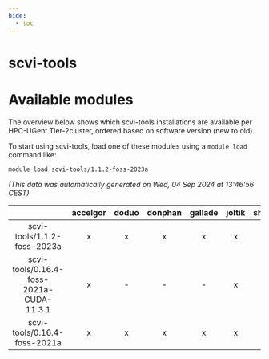 ```yaml
---
hide:
  - toc
---
```


scvi-tools
==========

# Available modules


The overview below shows which scvi-tools installations are available per HPC-UGent Tier-2cluster, ordered based on software version (new to old).

To start using scvi-tools, load one of these modules using a `module load` command like:

```shell
module load scvi-tools/1.1.2-foss-2023a
```

*(This data was automatically generated on Wed, 04 Sep 2024 at 13:46:56 CEST)*  

| |accelgor|doduo|donphan|gallade|joltik|shinx|skitty|
| :---: | :---: | :---: | :---: | :---: | :---: | :---: | :---: |
|scvi-tools/1.1.2-foss-2023a|x|x|x|x|x|x|x|
|scvi-tools/0.16.4-foss-2021a-CUDA-11.3.1|x|-|-|-|x|-|-|
|scvi-tools/0.16.4-foss-2021a|x|x|x|x|x|-|x|
